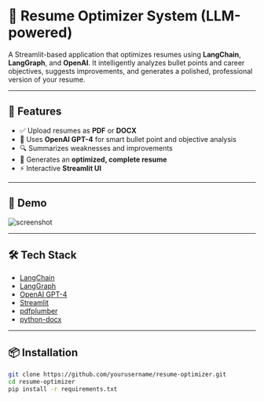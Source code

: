# 📄 Resume Optimizer System (LLM-powered)

A Streamlit-based application that optimizes resumes using **LangChain**, **LangGraph**, and **OpenAI**. It intelligently analyzes bullet points and career objectives, suggests improvements, and generates a polished, professional version of your resume.

---

## 🚀 Features

- ✅ Upload resumes as **PDF** or **DOCX**
- 🧠 Uses **OpenAI GPT-4** for smart bullet point and objective analysis
- 🔍 Summarizes weaknesses and improvements
- 📄 Generates an **optimized, complete resume**
- ⚡ Interactive **Streamlit UI**

---

## 📸 Demo

![screenshot](screenshot.png)

---

## 🛠 Tech Stack

- [LangChain](https://github.com/langchain-ai/langchain)
- [LangGraph](https://github.com/langchain-ai/langgraph)
- [OpenAI GPT-4](https://platform.openai.com/)
- [Streamlit](https://streamlit.io)
- [pdfplumber](https://pypi.org/project/pdfplumber/)
- [python-docx](https://python-docx.readthedocs.io/en/latest/)

---

## 📦 Installation

```bash
git clone https://github.com/yourusername/resume-optimizer.git
cd resume-optimizer
pip install -r requirements.txt

